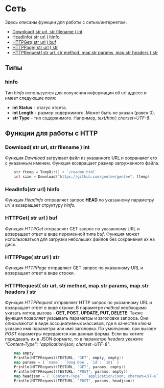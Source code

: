 # Сеть

Здесь описаны функции для работы с сетью/интернетом.

* [Download\( str url, str filename \) int](network.md#download-str-url-str-filename-int)
* [HeadInfo\( str url \) hinfo](network.md#headinfo-str-url-hinfo)
* [HTTPGet\( str url \) buf](network.md#httpget-str-url-buf)
* [HTTPPage\( str url \) str](network.md#httppage-str-url-str)
* [HTTPRequest\( str url, str method, map.str params, map.str headers \) str](network.md#httprequest-str-url-str-method-map-str-params-map-str-headers-str)

## Типы

### hinfo

Тип _hinfo_ используется для получения информации об url адресе и имеет следующие поля:

* **int Status** - статус ответа.
* **int Length** - размер содержимого. Может быть не указан (равен 0).
* **str Type** - тип содержимого. Например, *text/html; charset=UTF-8*.

## Функции для работы с HTTP

### Download\( str url, str filename \) int

Функция _Download_ загружает файл из указанного URL и сохранаяет его с указанным именем. Функция возвращает размер загруженного файла.

```go
    str ftemp = TempDir() + `/readme.html`
    int size = Download("https://github.com/gentee/gentee", ftemp)
```

### HeadInfo\(str url\) hinfo

Функция _HeadInfo_ отправляет запрос **HEAD** по указанному параметру _url_ и возвращает структуру _hinfo_.

### HTTPGet\( str url \) buf

Функция _HTTPGet_ отправляет GET запрос по указанному URL и возвращает ответ в виде переменной типа _buf_. Функция может использоваться для загрузки небольших файлов без сохранения их на диск.

### HTTPPage\( str url \) str

Функция _HTTPPage_ отправляет GET запрос по указанному URL и возвращает ответ в виде строки.

### HTTPRequest\( str url, str method, map.str params, map.str headers \) str

Функция _HTTPRequest_ отправляет HTTP запрос по указанному URL и возвращает ответ в виде строки. В параметре _method_ необходимо указать метод вызова - **GET, POST, UPDATE, PUT, DELETE**. Также функция позволяет указывать параметры и заголовки запроса. Они описываются в виде ассоциативных массивов, где в качестве ключа указано имя параметра или имя заголовка. По умолчанию, при вызове *POST* параметры передаются как данные формы. Если вы хотите передавать их в JSON формате, то в параметре *headers* укажите *"Content-Type": "application/json; charset=UTF-8"*.

``` go
    map empty
    Println(HTTPRequest(TESTURL, "GET", empty, empty))
    map params = { `name`: `Jong Doe`, `id`: `101` }
    Println(HTTPRequest(TESTURL, "GET", params, empty))
    Println(HTTPRequest(TESTURL, "POST", params, empty))
    map headjson = { `Content-Type`: `application/json; charset=UTF-8` }
    Println(HTTPRequest(TESTURL, "POST", params, headjson))
```
